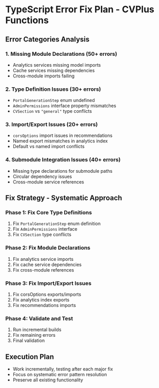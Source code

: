 # TypeScript Error Fix Plan - CVPlus Functions

## Error Categories Analysis

### 1. Missing Module Declarations (50+ errors)
- Analytics services missing model imports
- Cache services missing dependencies
- Cross-module imports failing

### 2. Type Definition Issues (30+ errors)
- `PortalGenerationStep` enum undefined
- `AdminPermissions` interface property mismatches
- `CVSection` vs `"general"` type conflicts

### 3. Import/Export Issues (20+ errors)
- `corsOptions` import issues in recommendations
- Named export mismatches in analytics index
- Default vs named import conflicts

### 4. Submodule Integration Issues (40+ errors)
- Missing type declarations for submodule paths
- Circular dependency issues
- Cross-module service references

## Fix Strategy - Systematic Approach

### Phase 1: Fix Core Type Definitions
1. Fix `PortalGenerationStep` enum definition
2. Fix `AdminPermissions` interface
3. Fix `CVSection` type conflicts

### Phase 2: Fix Module Declarations
1. Fix analytics service imports
2. Fix cache service dependencies
3. Fix cross-module references

### Phase 3: Fix Import/Export Issues
1. Fix corsOptions exports/imports
2. Fix analytics index exports
3. Fix recommendations imports

### Phase 4: Validate and Test
1. Run incremental builds
2. Fix remaining errors
3. Final validation

## Execution Plan
- Work incrementally, testing after each major fix
- Focus on systematic error pattern resolution
- Preserve all existing functionality